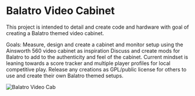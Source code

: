 # Balatro Video Cabinet
This project is intended to detail and create code and hardware with goal of creating a Balatro themed video cabinet.

Goals:
Measure, design and create a cabinet and monitor setup using the Ainsworth 560 video cabinet as inspiration
Discuss and create mods for Balatro to add to the authenticity and feel of the cabinet. Current mindset is leaning towards a score tracker and multiple player profiles for local competitive play.
Release any creations as GPL/public license for others to use and create their own Balatro themed setups.

![Balatro Video Cab]((https://i.ibb.co/SD9y1r0s/Balatro-Cab.png))

